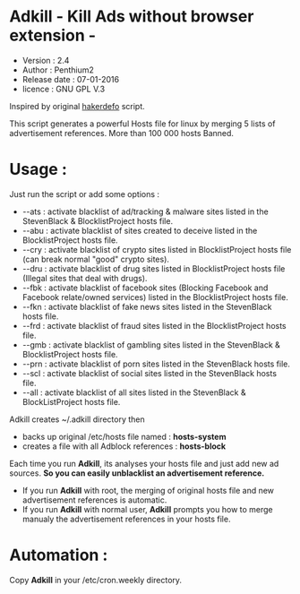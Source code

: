 # Adkill - Kill Ads without browser extension -
- Version : 2.4
- Author : Penthium2
- Release date : 07-01-2016
- licence : GNU GPL V.3

Inspired by original [hakerdefo] script.

This script generates a powerful Hosts file for linux by merging 5 lists of advertisement references.
More than 100 000 hosts Banned.
# Usage :
Just run the script or add some options :

- --ats : activate blacklist of ad/tracking & malware sites listed in the StevenBlack & BlocklistProject hosts file.
- --abu : activate blacklist of sites created to deceive listed in the BlocklistProject hosts file.
- --cry : activate blacklist of crypto sites listed in BlocklistProject hosts file (can break normal "good" crypto sites).
- --dru : activate blacklist of drug sites listed in BlocklistProject hosts file (Illegal sites that deal with drugs).
- --fbk : activate blacklist of facebook sites (Blocking Facebook and Facebook relate/owned services) listed in the BlocklistProject hosts file.
- --fkn : activate blacklist of fake news sites listed in the StevenBlack hosts file.
- --frd : activate blacklist of fraud sites listed in the BlocklistProject hosts file.
- --gmb : activate blacklist of gambling sites listed in the StevenBlack & BlocklistProject hosts file.
- --prn : activate blacklist of porn sites listed in the StevenBlack hosts file.
- --scl : activate blacklist of social sites listed in the StevenBlack hosts file.
- --all : activate blacklist of all sites listed in the StevenBlack & BlockListProject hosts file.

Adkill creates ~/.adkill directory then
- backs up original /etc/hosts file named : **hosts-system**
- creates a file with all Adblock references : **hosts-block**

Each time you run **Adkill**, its analyses your hosts file and just add new ad sources. 
**So you can easily unblacklist an advertisement reference.**

- If you run **Adkill** with root, the merging of original hosts file and new advertisement references is automatic.
- If you run **Adkill** with normal user, **Adkill** prompts you how to merge manualy the advertisement references in your hosts file.

# Automation :
Copy **Adkill** in your /etc/cron.weekly directory.


[hakerdefo]: <http://vsido.org/index.php?topic=757.0>
